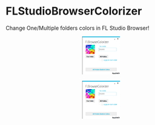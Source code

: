 # FLStudioBrowserColorizer
Change One/Multiple folders colors in FL Studio Browser!

<p align="center">
<img width="100" height="100" src="https://raw.githubusercontent.com/sp0ok3r/FLStudioBrowserColorizer/master/flsbc_img.png">
</p>

<p align="center">
<img width="100" height="100" src="https://raw.githubusercontent.com/sp0ok3r/FLStudioBrowserColorizer/master/flsbc_img.png">
</p>
